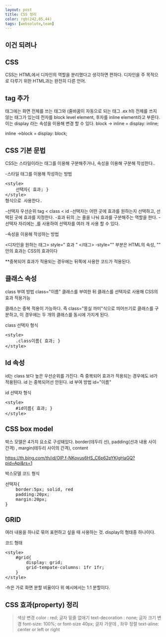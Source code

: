 ```yaml
---
layout: post
title: CSS 정리
color: rgb(242,85,44)
tags: [websolute,team]
---
```

## 이건 되려나

## CSS
CSS는 HTML에서 디자인의 역할을 분리했다고 생각하면 편하다.
디자인을 주 목적으로 다루기 위한 HTML과는 완전히 다른 언어.

## tag 추가
태그에는 화면 전체를 쓰는 태그와 (줄바꿈이 자동으로 되는 태그 .ex h1) 전체를 쓰지 않는 태그가 있는데 전자를 block level element, 후자를 inline element라고 부른다.
이는 display 라는 속성을 이용해 변경 할 수 있다.
block -> inline = display: inline;

inline ->block = display: block;

## CSS 기본 문법

CSS는 스타일이라는 태그를 이용해 구분해주거나, 속성을 이용해 구분해 작성한다..

-스타일 태그를 이용해 작성하는 방법
<pre>
&lt;style&gt;
    선택자{ 효과; } 
&lt;/style&gt; 
형식으로 사용한다.
</pre>

-선택자 우선순위 tag < class < id
-선택자는 어떤 곳에 효과를 원하는지 선택하고, 선택된 곳에 효과를 지정한다.
-효과 뒤의 ;는 줄을 나눠 효과를 구분해주는 역할을 한다.
-선택자 자리에는 ,를 사용하여 선택자를 여러 개 사용 할 수 있다.

-속성을 이용해 작성하는 방법

<디자인을 원하는 태그> style=" 효과 " </태그>
-style="" 부분은 HTML의 속성, "" 안의 효과는 CSS의 효과이다

**중복되어 효과가 적용되는 경우에는 뒤쪽에 사용한 코드가 적용된다.

## 클래스 속성
class 부여 방법
class="이름" 
클래스를 부여한 뒤 클래스를 선택자로 사용해 CSS의 효과 적용가능

클래스는 중복 적용이 가능하다. 
즉 class="몽실 까미"식으로 띄어쓰기로 클래스를 구분하고, 이 경우에는 두 개의 클래스를 동시에 가지게 된다.

class 선택자 형식
<pre>
&lt;style&gt; 
    .class이름{ 효과; } 
&lt;/style&gt; 
</pre>

## Id 속성
id는 class 보다 높은 우선순위를 가진다.
즉 중복되어 효과가 적용되는 경우에도 id가 적용된다.
id 는 중복되어선 안된다. 
id 부여 방법
id="이름"

id 선택자 형식
<pre>
&lt;style&gt; 
    #id이름{ 효과; } 
&lt;/style&gt; 
</pre>

## CSS box model
박스 모델은 4가지 요소로 구성돼있다.
border(테두리 선), padding(선과 내용 사이 간격) , margin(테두리 사이의 간격), content

<img>https://th.bing.com/th/id/OIP.f-NKovus6HS_C6p62pYKIgHaGQ?pid=Api&rs=1

박스모델 코드 형식 
<pre>
선택자{
    border:5px; solid, red
    padding:20px;
    margin:20px;
}
</pre>

## GRID
여러 내용을 하나로 묶어 표현하고 싶을 때 사용하는 것.
display의 형태중 하나이다.

코드 형태
<pre>
&lt;style&gt;
    #grid{
        display: grid;
        grid-tempate-columns: 1fr 1fr;
    }
&lt;/style&gt;
</pre>
-fr은 가로 화면 분할 비율이다 위 예시에서는 1:1 분할이다. 





## CSS 효과(property) 정리
>색상 변경 color : red;
>글자 밑줄 없애기 text-decoration : none;
>글자 크기 변경 font-size: 100%; or font-size 40px;
>글자 가운데 , 좌우 정렬 text-aline: center or left or right
